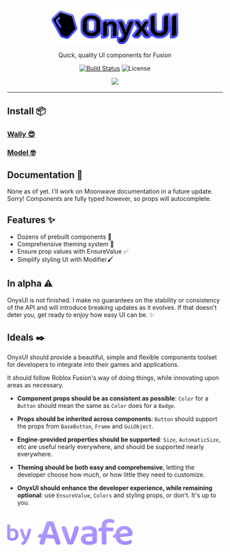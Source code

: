 <p align="center">
  <a href="https://avafe.me/OnyxUI">
    <picture>
      <source media="(prefers-color-scheme: dark)" srcset="/gh-assets/logo.svg"></source>
      <source media="(prefers-color-scheme: light)" srcset="/gh-assets/logo.svg"></source>
      <img alt="OnyxUI" src="/gh-assets/logo.svg" height="90"></img>
    </picture>
  </a>
</p>

<p align="center">
  Quick, quality UI components for Fusion
</p>

<p align="center">
  <a href="https://github.com/imavafe/OnyxUI/actions"><img src="https://img.shields.io/github/actions/workflow/status/imavafe/OnyxUI/ci.yaml?branch=main" alt="Build Status"></a>
  <img title="MIT licensed" alt="License" src="https://img.shields.io/github/license/ImAvafe/OnyxUI"></img>
</p>

<p align="center">
  <a href="https://discord.gg/fyeYey62Dm"><img src="https://dcbadge.vercel.app/api/server/fyeYey62Dm"></img></a>
</p>

---

## Install 📦

### [Wally 😎](https://wally.run/package/imavafe/onyx-ui)

### [Model 🤓](https://github.com/ImAvafe/OnyxUI/releases/latest)

## Documentation 📄

None as of yet. I'll work on Moonwave documentation in a future update. Sorry! Components are fully typed however, so props will autocomplete.

## Features ✨

- Dozens of prebuilt components 🧩
- Comprehensive theming system 🎨
- Ensure prop values with EnsureValue ✅
- Simplify styling UI with Modifier🖌️

## In alpha ⚠️

OnyxUI is not finished. I make no guarantees on the stability or consistency of the  API and will introduce  breaking updates as it evolves. If that doesn't deter you, get ready to enjoy how easy UI can be. ✨

## Ideals ✒️

OnyxUI should provide a beautiful, simple and flexible components toolset for developers to integrate into their games and applications.

It should follow Roblox Fusion's way of doing things, while innovating upon areas as necessary.

- **Component props should be as consistent as possible**: `Color` for a `Button` should mean the same as `Color` does for a `Badge`.

- **Props should be inherited across components**: `Button` should support the props from `BaseButton`, `Frame` and `GuiObject`.

- **Engine-provided properties should be supported**: `Size`, `AutomaticSize`, etc are useful nearly everywhere, and should be supported nearly everywhere.

- **Theming should be both easy and comprehensive**, letting the developer choose how much, or how little they need to customize.

- **OnyxUI should enhance the developer experience, while remaining optional**: use `EnsureValue`, `Colors` and styling props, or don't. It's up to you.

##

[![By Avafe](/gh-assets/watermark.svg)](https://avafe.me)
